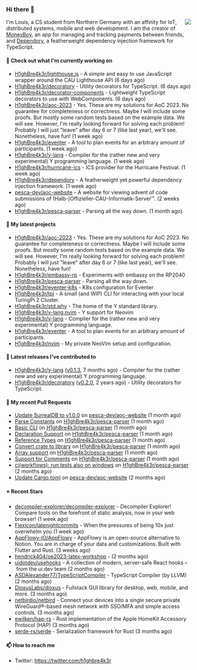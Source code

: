 ### Hi there 👋


<img align="right" src="https://github-readme-stats.vercel.app/api?username=h1ghbre4k3r">

I'm Louis, a CS student from Northern Germany with an affinity for IoT, distributed systems, mobile and web development. I am the creator of [MoneyBoy](https://github.com/pesca-dev/moneyboy-app), an app for managing and tracking payments between friends, and [Dependory](https://github.com/H1ghBre4k3r/dependory), a featherweight dependency injection framework for TypeScript.

#### 👷 Check out what I'm currently working on

- [H1ghBre4k3r/lighthouse.js](https://github.com/H1ghBre4k3r/lighthouse.js) - A simple and easy to use JavaScript wrapper around the CAU Lighthouse API (6 days ago)
- [H1ghBre4k3r/decoratory](https://github.com/H1ghBre4k3r/decoratory) - Utility decorators for TypeScript. (6 days ago)
- [H1ghBre4k3r/decorator-components](https://github.com/H1ghBre4k3r/decorator-components) - Lightweight TypeScript decorators to use with WebComponents. (6 days ago)
- [H1ghBre4k3r/aoc-2023](https://github.com/H1ghBre4k3r/aoc-2023) - Yes. These are my solutions for AoC 2023. No guarantee for completeness or correctness. Maybe I will include some proofs. But mostly some random tests based on the example data. We will see. However, I&#39;m really looking forward for solving each problem! Probably I will just &#34;leave&#34; after day 6 or 7 (like last year), we&#39;ll see. Nonetheless, have fun! (1 week ago)
- [H1ghBre4k3r/eventer](https://github.com/H1ghBre4k3r/eventer) - A tool to plan events for an arbitrary amount of participants. (1 week ago)
- [H1ghBre4k3r/y-lang](https://github.com/H1ghBre4k3r/y-lang) - Compiler for the (rather new and very experimental) Y programming language.  (1 week ago)
- [H1ghBre4k3r/hurricane-ics](https://github.com/H1ghBre4k3r/hurricane-ics) - ICS provider for the Hurricane Festival. (1 week ago)
- [H1ghBre4k3r/dependory](https://github.com/H1ghBre4k3r/dependory) - A featherweight yet powerful dependency injection framework. (1 week ago)
- [pesca-dev/aoc-website](https://github.com/pesca-dev/aoc-website) - A website for viewing advent of code submissions of (Halb-)Offizieller-CAU-Informatik-Server™. (2 weeks ago)
- [H1ghBre4k3r/pesca-parser](https://github.com/H1ghBre4k3r/pesca-parser) - Parsing all the way down.  (1 month ago)

#### 🌱 My latest projects

- [H1ghBre4k3r/aoc-2023](https://github.com/H1ghBre4k3r/aoc-2023) - Yes. These are my solutions for AoC 2023. No guarantee for completeness or correctness. Maybe I will include some proofs. But mostly some random tests based on the example data. We will see. However, I&#39;m really looking forward for solving each problem! Probably I will just &#34;leave&#34; after day 6 or 7 (like last year), we&#39;ll see. Nonetheless, have fun!
- [H1ghBre4k3r/embassy-rp](https://github.com/H1ghBre4k3r/embassy-rp) - Experiments with embassy on the RP2040
- [H1ghBre4k3r/pesca-parser](https://github.com/H1ghBre4k3r/pesca-parser) - Parsing all the way down. 
- [H1ghBre4k3r/eventer-k8s](https://github.com/H1ghBre4k3r/eventer-k8s) - K8s configuration for Eventer
- [H1ghBre4k3r/tpi](https://github.com/H1ghBre4k3r/tpi) - A small (and WIP) CLI for interacting with your local TuringPi 2 Cluster.
- [H1ghBre4k3r/std.why](https://github.com/H1ghBre4k3r/std.why) - The home of the Y standard library.
- [H1ghBre4k3r/y-lang.nvim](https://github.com/H1ghBre4k3r/y-lang.nvim) - Y support for Neovim
- [H1ghBre4k3r/y-lang](https://github.com/H1ghBre4k3r/y-lang) - Compiler for the (rather new and very experimental) Y programming language. 
- [H1ghBre4k3r/eventer](https://github.com/H1ghBre4k3r/eventer) - A tool to plan events for an arbitrary amount of participants.
- [H1ghBre4k3r/nvim](https://github.com/H1ghBre4k3r/nvim) - My private NeoVim setup and configuration.

#### 🔭 Latest releases I've contributed to

- [H1ghBre4k3r/y-lang](https://github.com/H1ghBre4k3r/y-lang) ([v0.1.3](https://github.com/H1ghBre4k3r/y-lang/releases/tag/v0.1.3), 7 months ago) - Compiler for the (rather new and very experimental) Y programming language. 
- [H1ghBre4k3r/decoratory](https://github.com/H1ghBre4k3r/decoratory) ([v0.2.0](https://github.com/H1ghBre4k3r/decoratory/releases/tag/v0.2.0), 2 years ago) - Utility decorators for TypeScript.

#### 🔨 My recent Pull Requests

- [Update SurrealDB to v1.0.0](https://github.com/pesca-dev/aoc-website/pull/66) on [pesca-dev/aoc-website](https://github.com/pesca-dev/aoc-website) (1 month ago)
- [Parse Constants](https://github.com/H1ghBre4k3r/pesca-parser/pull/22) on [H1ghBre4k3r/pesca-parser](https://github.com/H1ghBre4k3r/pesca-parser) (1 month ago)
- [Basic CLI](https://github.com/H1ghBre4k3r/pesca-parser/pull/21) on [H1ghBre4k3r/pesca-parser](https://github.com/H1ghBre4k3r/pesca-parser) (1 month ago)
- [Declaration Support](https://github.com/H1ghBre4k3r/pesca-parser/pull/20) on [H1ghBre4k3r/pesca-parser](https://github.com/H1ghBre4k3r/pesca-parser) (1 month ago)
- [Reference Types](https://github.com/H1ghBre4k3r/pesca-parser/pull/19) on [H1ghBre4k3r/pesca-parser](https://github.com/H1ghBre4k3r/pesca-parser) (1 month ago)
- [Convert crate to library](https://github.com/H1ghBre4k3r/pesca-parser/pull/17) on [H1ghBre4k3r/pesca-parser](https://github.com/H1ghBre4k3r/pesca-parser) (1 month ago)
- [Array support](https://github.com/H1ghBre4k3r/pesca-parser/pull/16) on [H1ghBre4k3r/pesca-parser](https://github.com/H1ghBre4k3r/pesca-parser) (1 month ago)
- [Support for Comments](https://github.com/H1ghBre4k3r/pesca-parser/pull/14) on [H1ghBre4k3r/pesca-parser](https://github.com/H1ghBre4k3r/pesca-parser) (1 month ago)
- [ci(workflows): run tests also on windows](https://github.com/H1ghBre4k3r/pesca-parser/pull/13) on [H1ghBre4k3r/pesca-parser](https://github.com/H1ghBre4k3r/pesca-parser) (2 months ago)
- [Update Cargo.toml](https://github.com/pesca-dev/aoc-website/pull/51) on [pesca-dev/aoc-website](https://github.com/pesca-dev/aoc-website) (2 months ago)

#### ⭐ Recent Stars

- [decompiler-explorer/decompiler-explorer](https://github.com/decompiler-explorer/decompiler-explorer) - Decompiler Explorer! Compare tools on the forefront of static analysis, now in your web browser! (1 week ago)
- [Flexicon/latenightcommits](https://github.com/Flexicon/latenightcommits) - When the pressures of being 10x just overwhelm you (1 week ago)
- [AppFlowy-IO/AppFlowy](https://github.com/AppFlowy-IO/AppFlowy) - AppFlowy is an open-source alternative to Notion. You are in charge of your data and customizations. Built with Flutter and Rust. (3 weeks ago)
- [hendrick404/oe2023-latex-workshop](https://github.com/hendrick404/oe2023-latex-workshop) -  (2 months ago)
- [uidotdev/usehooks](https://github.com/uidotdev/usehooks) - A collection of modern, server-safe React hooks – from the ui.dev team (2 months ago)
- [ASDAlexander77/TypeScriptCompiler](https://github.com/ASDAlexander77/TypeScriptCompiler) - TypeScript Compiler (by LLVM) (2 months ago)
- [DioxusLabs/dioxus](https://github.com/DioxusLabs/dioxus) - Fullstack GUI library for desktop, web, mobile, and more. (3 months ago)
- [netbirdio/netbird](https://github.com/netbirdio/netbird) - Connect your devices into a single secure private WireGuard®-based mesh network with SSO/MFA and simple access controls. (3 months ago)
- [ewilken/hap-rs](https://github.com/ewilken/hap-rs) - Rust implementation of the Apple HomeKit Accessory Protocol (HAP) (3 months ago)
- [serde-rs/serde](https://github.com/serde-rs/serde) - Serialization framework for Rust (3 months ago)

#### 📫 How to reach me

- Twitter: https://twitter.com/h1ghbre4k3r

